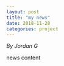 ```yaml
---
layout: post
title: "my news"
date: 2018-11-28
categories: project
---
```


*By Jordan G*

news content
